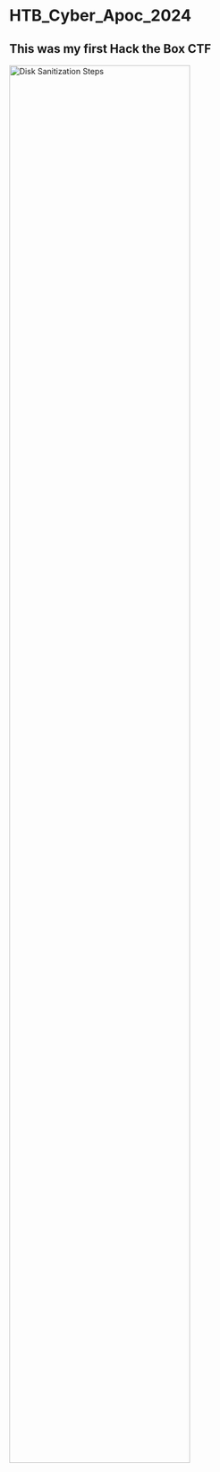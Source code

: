 # HTB_Cyber_Apoc_2024

<h2>This was my first Hack the Box CTF</h2>
<img src="https://i.imgur.com/0YCXoVk.png" height="80%" width="80%" alt="Disk Sanitization Steps"/>

